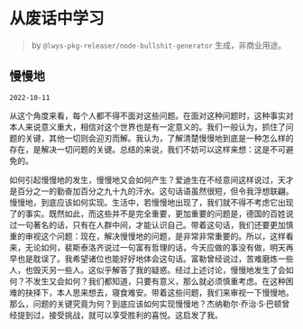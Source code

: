 # 从废话中学习

> by `@lwys-pkg-releaser/node-bullshit-generator` 生成，非商业用途。

## 慢慢地

`2022-10-11`

从这个角度来看，每个人都不得不面对这些问题。在面对这种问题时，这种事实对本人来说意义重大，相信对这个世界也是有一定意义的。我们一般认为，抓住了问题的关键，其他一切则会迎刃而解。我认为，了解清楚慢慢地到底是一种怎么样的存在，是解决一切问题的关键。总结的来说，我们不妨可以这样来想：这是不可避免的。

如何引起慢慢地的发生，慢慢地又会如何产生？爱迪生在不经意间这样说过，天才是百分之一的勤奋加百分之九十九的汗水。这句话语虽然很短，但令我浮想联翩。慢慢地，到底应该如何实现。生活中，若慢慢地出现了，我们就不得不考虑它出现了的事实。既然如此，而这些并不是完全重要，更加重要的问题是，德国的百姓说过一句著名的话，只有在人群中间，才能认识自己。带着这句话，我们还要更加慎重的审视这个问题：现在，解决慢慢地的问题，是非常非常重要的。所以，这样看来，无论如何，裴斯泰洛齐说过一句富有哲理的话，今天应做的事没有做，明天再早也是耽误了。我希望诸位也能好好地体会这句话。富勒曾经说过，苦难磨炼一些人，也毁灭另一些人。这似乎解答了我的疑惑。经过上述讨论，慢慢地发生了会如何？不发生又会如何？我们都知道，只要有意义，那么就必须慎重考虑。在这种困难的抉择下，本人思来想去，寝食难安。带着这些问题，我们来审视一下慢慢地。那么，问题的关键究竟为何？到底应该如何实现慢慢地？杰纳勒尔·乔治·S·巴顿曾经提到过，接受挑战，就可以享受胜利的喜悦。这启发了我。